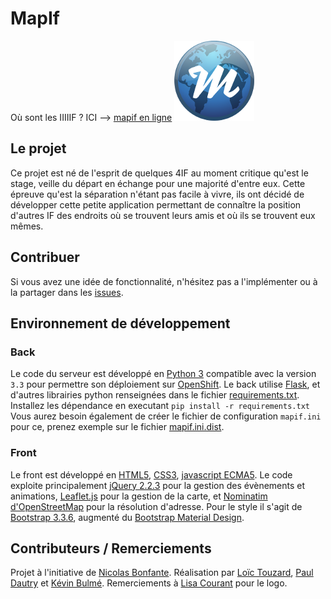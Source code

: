 # MapIf
Où sont les IIIIIF ?  ICI --> [mapif en ligne](http://mapif-insa.rhcloud.com)
![Mapif-logo](src/static/favicon.png "Mapif-logo")
## Le projet

Ce projet est né de l'esprit de quelques 4IF au moment critique qu'est le stage, veille du départ en échange pour une majorité d'entre eux. Cette épreuve qu'est la séparation n'étant pas facile à vivre, ils ont décidé de développer cette petite application permettant de connaître la position d'autres IF des endroits où se trouvent leurs amis et où ils se trouvent eux mêmes.

## Contribuer

Si vous avez une idée de fonctionnalité, n'hésitez pas a l'implémenter ou à la partager dans les [issues](https://github.com/LoicTouzard/MapIf/issues).

## Environnement de développement

### Back

Le code du serveur est développé en [Python 3](https://www.python.org/downloads/) compatible avec la version `3.3` pour permettre son déploiement sur [OpenShift](https://www.openshift.com).
Le back utilise [Flask](http://flask.pocoo.org/), et d'autres librairies python renseignées dans le fichier [requirements.txt](requirements.txt).
Installez les dépendance en executant `pip install -r requirements.txt`
Vous aurez besoin également de créer le fichier de configuration `mapif.ini` pour ce, prenez exemple sur le fichier [mapif.ini.dist](mapif.ini.dist).

### Front

Le front est développé en [HTML5](http://www.w3schools.com/html/html5_intro.asp), [CSS3](http://www.w3schools.com/css/css3_intro.asp), [javascript ECMA5](https://developer.mozilla.org/fr/docs/Web/JavaScript/Language_Resources).
Le code exploite principalement [jQuery 2.2.3](http://jquery.com/) pour la gestion des évènements et animations, [Leaflet.js](http://leafletjs.com/) pour la gestion de la carte, et [Nominatim d'OpenStreetMap](http://nominatim.openstreetmap.org/) pour la résolution d'adresse.
Pour le style il s'agit de [Bootstrap 3.3.6](http://getbootstrap.com/), augmenté du [Bootstrap Material Design](http://fezvrasta.github.io/bootstrap-material-design/).

## Contributeurs / Remerciements
Projet à l'initiative de [Nicolas Bonfante](https://github.com/niosega).
Réalisation par [Loïc Touzard](https://github.com/LoicTouzard), [Paul Dautry](https://github.com/pdautry) et [Kévin Bulmé](https://github.com/KevinBulme).
Remerciements à [Lisa Courant](https://github.com/lisacourant) pour le logo.